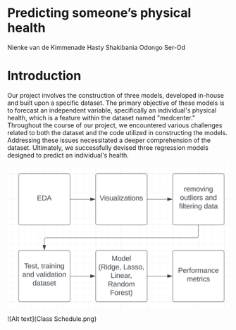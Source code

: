 # Predicting someone’s physical health
Nienke van de Kimmenade
Hasty Shakibania
Odongo Ser-Od

# Introduction
Our project involves the construction of three models, developed in-house and built upon a specific dataset. The primary objective of these models is to forecast an independent variable, specifically an individual's physical health, which is a feature within the dataset named "medcenter." Throughout the course of our project, we encountered various challenges related to both the dataset and the code utilized in constructing the models. Addressing these issues necessitated a deeper comprehension of the dataset. Ultimately, we successfully devised three regression models designed to predict an individual's health.

![Alt text](image.png)

![Alt text](Class Schedule.png)
